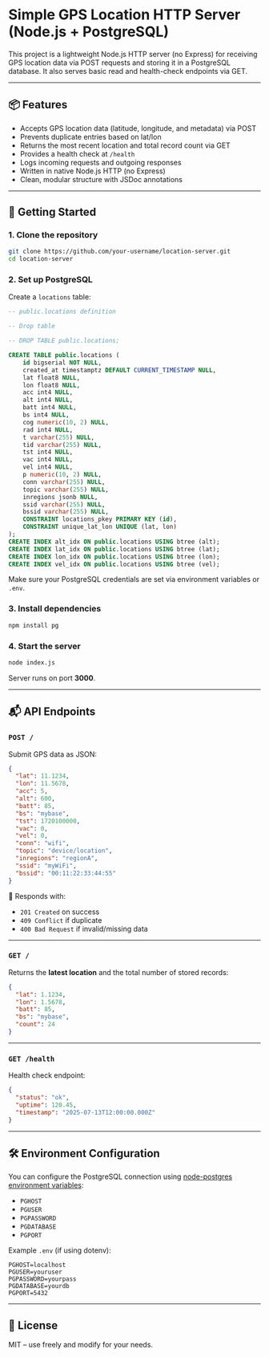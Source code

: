 # Simple GPS Location HTTP Server (Node.js + PostgreSQL)

This project is a lightweight Node.js HTTP server (no Express) for receiving GPS location data via POST requests and storing it in a PostgreSQL database. It also serves basic read and health-check endpoints via GET.

---

## 📦 Features

- Accepts GPS location data (latitude, longitude, and metadata) via POST
- Prevents duplicate entries based on lat/lon
- Returns the most recent location and total record count via GET
- Provides a health check at `/health`
- Logs incoming requests and outgoing responses
- Written in native Node.js HTTP (no Express)
- Clean, modular structure with JSDoc annotations

---

## 🚀 Getting Started

### 1. Clone the repository

```bash
git clone https://github.com/your-username/location-server.git
cd location-server
```

### 2. Set up PostgreSQL

Create a `locations` table:

```sql
-- public.locations definition

-- Drop table

-- DROP TABLE public.locations;

CREATE TABLE public.locations (
	id bigserial NOT NULL,
	created_at timestamptz DEFAULT CURRENT_TIMESTAMP NULL,
	lat float8 NULL,
	lon float8 NULL,
	acc int4 NULL,
	alt int4 NULL,
	batt int4 NULL,
	bs int4 NULL,
	cog numeric(10, 2) NULL,
	rad int4 NULL,
	t varchar(255) NULL,
	tid varchar(255) NULL,
	tst int4 NULL,
	vac int4 NULL,
	vel int4 NULL,
	p numeric(10, 2) NULL,
	conn varchar(255) NULL,
	topic varchar(255) NULL,
	inregions jsonb NULL,
	ssid varchar(255) NULL,
	bssid varchar(255) NULL,
	CONSTRAINT locations_pkey PRIMARY KEY (id),
	CONSTRAINT unique_lat_lon UNIQUE (lat, lon)
);
CREATE INDEX alt_idx ON public.locations USING btree (alt);
CREATE INDEX lat_idx ON public.locations USING btree (lat);
CREATE INDEX lon_idx ON public.locations USING btree (lon);
CREATE INDEX vel_idx ON public.locations USING btree (vel);
```

Make sure your PostgreSQL credentials are set via environment variables or `.env`.

### 3. Install dependencies

```bash
npm install pg
```

### 4. Start the server

```bash
node index.js
```

Server runs on port **3000**.

---

## 📬 API Endpoints

### `POST /`

Submit GPS data as JSON:

```json
{
  "lat": 11.1234,
  "lon": 11.5678,
  "acc": 5,
  "alt": 600,
  "batt": 85,
  "bs": "mybase",
  "tst": 1720100000,
  "vac": 0,
  "vel": 0,
  "conn": "wifi",
  "topic": "device/location",
  "inregions": "regionA",
  "ssid": "myWiFi",
  "bssid": "00:11:22:33:44:55"
}
```

📌 Responds with:

- `201 Created` on success
- `409 Conflict` if duplicate
- `400 Bad Request` if invalid/missing data

---

### `GET /`

Returns the **latest location** and the total number of stored records:

```json
{
  "lat": 1.1234,
  "lon": 1.5678,
  "batt": 85,
  "bs": "mybase",
  "count": 24
}
```

---

### `GET /health`

Health check endpoint:

```json
{
  "status": "ok",
  "uptime": 120.45,
  "timestamp": "2025-07-13T12:00:00.000Z"
}
```

---

## 🛠 Environment Configuration

You can configure the PostgreSQL connection using [node-postgres environment variables](https://node-postgres.com/features/connecting):

- `PGHOST`
- `PGUSER`
- `PGPASSWORD`
- `PGDATABASE`
- `PGPORT`

Example `.env` (if using dotenv):

```env
PGHOST=localhost
PGUSER=youruser
PGPASSWORD=yourpass
PGDATABASE=yourdb
PGPORT=5432
```

---

## 📄 License

MIT – use freely and modify for your needs.

```

```

